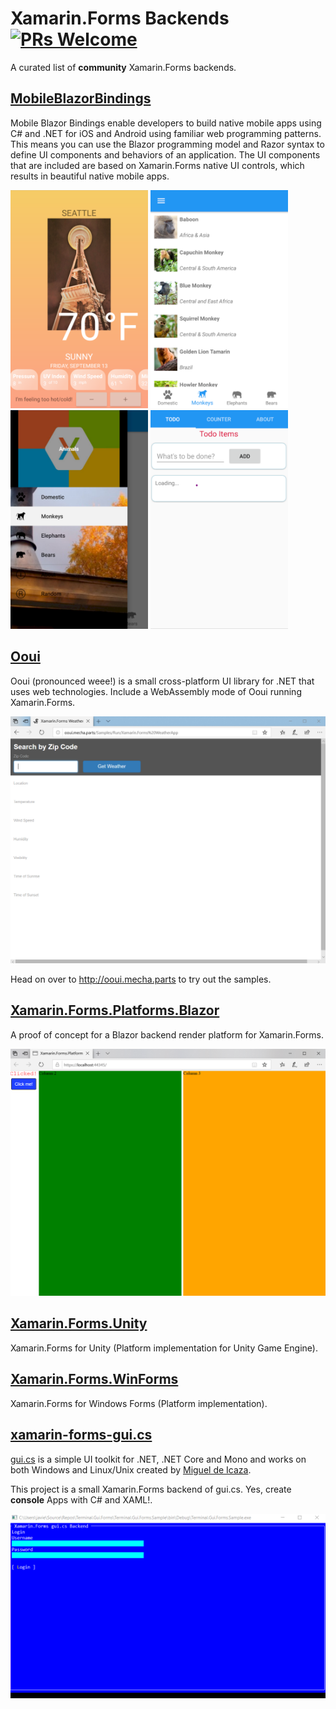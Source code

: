 # Xamarin.Forms Backends [![PRs Welcome](https://img.shields.io/badge/PRs-welcome-brightgreen.svg?style=flat-square)](http://makeapullrequest.com)

A curated list of **community** Xamarin.Forms backends.

## [MobileBlazorBindings](https://github.com/xamarin/MobileBlazorBindings)

Mobile Blazor Bindings enable developers to build native mobile apps using C# and .NET for iOS and Android using familiar web programming patterns. This means you can use the Blazor programming model and Razor syntax to define UI components and behaviors of an application. The UI components that are included are based on Xamarin.Forms native UI controls, which results in beautiful native mobile apps.

<img src="images/blazormobile01.png" Width="220" /> <img src="images/blazormobile02.png" Width="220" /><img src="images/blazormobile03.png" Width="220" /> <img src="images/blazormobile04.png" Width="220" />

## [Ooui](https://github.com/praeclarum/Ooui)

Ooui (pronounced weee!) is a small cross-platform UI library for .NET that uses web technologies. Include a WebAssembly mode of Ooui running Xamarin.Forms.

![Ooui](images/Ooui.png)

Head on over to http://ooui.mecha.parts to try out the samples. 

## [Xamarin.Forms.Platforms.Blazor](https://github.com/legistek/Xamarin.Forms.Platforms.Blazor)

A proof of concept for a Blazor backend render platform for Xamarin.Forms.

![Xamarin.Forms.Platforms.Blazor](images/Xamarin.Forms.Platform.Blazor.png)

## [Xamarin.Forms.Unity](https://github.com/aosoft/Xamarin.Forms.Unity)

Xamarin.Forms for Unity (Platform implementation for Unity Game Engine).

## [Xamarin.Forms.WinForms](https://github.com/aosoft/Xamarin.Forms.WinForms)

Xamarin.Forms for Windows Forms (Platform implementation).

## [xamarin-forms-gui.cs](https://github.com/jsuarezruiz/xamarin-forms-gui.cs)

[gui.cs](https://github.com/migueldeicaza/gui.cs) is a simple UI toolkit for .NET, .NET Core and Mono and works on both Windows and Linux/Unix created by [Miguel de Icaza](https://github.com/migueldeicaza).

This project is a small Xamarin.Forms backend of gui.cs. Yes, create **console** Apps with C# and XAML!.

![xamarin-forms-gui.cs](images/forms-gui-dialogs.gif)